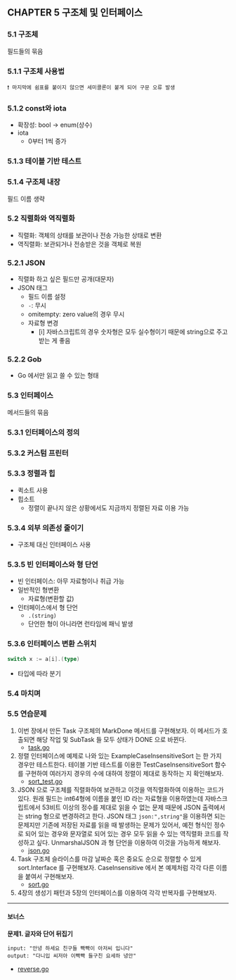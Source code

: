 ## CHAPTER 5 구조체 및 인터페이스
### 5.1 구조체
필드들의 묶음
### 5.1.1 구조체 사용법
```
❗️ 마지막에 쉼표를 붙이지 않으면 세미콜론이 붙게 되어 구문 오류 발생
```
### 5.1.2 const와 iota
- 확장성: bool -> enum(상수)
- iota
  - 0부터 1씩 증가
### 5.1.3 테이블 기반 테스트
### 5.1.4 구조체 내장
필드 이름 생략
### 5.2 직렬화와 역직렬화
- 직렬화: 객체의 상태를 보관이나 전송 가능한 상태로 변환
- 역직렬화: 보관되거나 전송받은 것을 객체로 복원
### 5.2.1 JSON
- 직렬화 하고 싶은 필드만 공개(대문자)
- JSON 태그
  - 필드 이름 설정
  - `-`: 무시
  - omitempty: zero value의 경우 무시
  - 자료형 변경
    - [i] 자바스크립트의 경우 숫자형은 모두 실수형이기 때문에 string으로 주고 받는 게 좋음
### 5.2.2 Gob
- Go 에서만 읽고 쓸 수 있는 형태
### 5.3 인터페이스
메서드들의 묶음
### 5.3.1 인터페이스의 정의
### 5.3.2 커스텀 프린터
### 5.3.3 정렬과 힙
- 퀵소트 사용
- 힙소트
  - 정렬이 끝나지 않은 상황에서도 지금까지 정렬된 자료 이용 가능
### 5.3.4 외부 의존성 줄이기
- 구조체 대신 인터페이스 사용
### 5.3.5 빈 인터페이스와 형 단언
- 빈 인터페이스: 아무 자료형이나 취급 가능
- 일반적인 형변환
  - 자료형(변환할 값)
- 인터페이스에서 형 단언
  - `.(string)`
  - 단언한 형이 아니라면 런타임에 패닉 발생
### 5.3.6 인터페이스 변환 스위치
```go
switch x := a[i].(type)
```
- 타입에 따라 분기
### 5.4 마치며
### 5.5 연습문제
1. 이번 장에서 만든 Task 구조체의 MarkDone 메서드를 구현해보자. 이 메서드가 호출되면 해당 작업 및 SubTask 들 모두 상태가 DONE 으로 바뀐다.
   - [task.go](./task.go)
2. 정렬 인터페이스에 예제로 나와 있는 ExampleCaseInsensitiveSort 는 한 가지 경우만 테스트한다. 테이블 기반 테스트를 이용한 TestCaseInsensitiveSort 함수를 구현하여 여러가지 경우의 수에 대하여 정렬이 제대로 동작하는 지 확인해보자.
   - [sort_test.go](./sort_test.go)
3. JSON 으로 구조체를 직렬화하여 보관하고 이것을 역직렬화하여 이용하는 코드가 있다. 원래 필드는 int64형에 이름을 붙인 ID 라는 자료형을 이용하였는데 자바스크립트에서 53비트 이상의 정수를 제대로 읽을 수 없는 문제 때문에 JSON 출력에서는 string 형으로 변경하려고 한다. JSON 태그 `json:",string"`을 이용하면 되는 문제지만 기존에 저장된 자료를 읽을 때 발생하는 문제가 있어서, 예전 형식인 정수로 되어 있는 경우와 문자열로 되어 있는 경우 모두 읽을 수 있는 역직렬화 코드를 작성하고 싶다. UnmarshalJSON 과 형 단언을 이용하여 이것을 가능하게 해보자.
   - [json.go](./json.go)
4. Task 구조체 슬라이스를 마감 날짜순 혹은 중요도 순으로 정렬할 수 있게 sort.Interface 를 구현해보자. CaseInsensitive 에서 본 예제처럼 각각 다른 이름을 붙여서 구현해보자.
   - [sort.go](./sort.go)
5. 4장의 생성기 패턴과 5장의 인터페이스를 이용하여 각각 반복자를 구현해보자.

---
#### 보너스
**문제1. 글자와 단어 뒤집기**
```
input: "안녕 하세요 친구들 빡빡이 아저씨 입니다"
output: "다니입 씨저아 이빡빡 들구친 요세하 녕안"
```
- [reverse.go](./reverse.go)